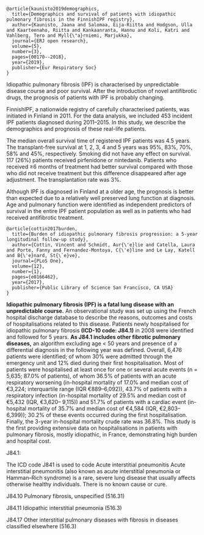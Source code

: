 ```
@article{kaunisto2019demographics,
  title={Demographics and survival of patients with idiopathic pulmonary fibrosis in the FinnishIPF registry},
  author={Kaunisto, Jaana and Salomaa, Eija-Riitta and Hodgson, Ulla and Kaarteenaho, Riitta and Kankaanranta, Hannu and Koli, Katri and Vahlberg, Tero and Myll{\"a}rniemi, Marjukka},
  journal={ERJ open research},
  volume={5},
  number={3},
  pages={00170--2018},
  year={2019},
  publisher={Eur Respiratory Soc}
}

```
Idiopathic pulmonary fibrosis (IPF) is characterised by unpredictable disease course and poor survival. After the introduction of novel antifibrotic drugs, the prognosis of patients with IPF is probably changing.

FinnishIPF, a nationwide registry of carefully characterised patients, was initiated in Finland in 2011. For the data analysis, we included 453 incident IPF patients diagnosed during 2011–2015. In this study, we describe the demographics and prognosis of these real-life patients.

The median overall survival time of registered IPF patients was 4.5 years. The transplant-free survival at 1, 2, 3, 4 and 5 years was 95%, 83%, 70%, 58% and 45%, respectively. Smoking did not have any effect on survival. 117 (26%) patients received pirfenidone or nintedanib. Patients who received ≥6 months of treatment had better survival compared with those who did not receive treatment but this difference disappeared after age adjustment. The transplantation rate was 3%.

Although IPF is diagnosed in Finland at a older age, the prognosis is better than expected due to a relatively well preserved lung function at diagnosis. Age and pulmonary function were identified as independent predictors of survival in the entire IPF patient population as well as in patients who had received antifibrotic treatment.

```
@article{cottin2017burden,
  title={Burden of idiopathic pulmonary fibrosis progression: a 5-year longitudinal follow-up study},
  author={Cottin, Vincent and Schmidt, Aur{\'e}lie and Catella, Laura and Porte, Fanny and Fernandez-Montoya, C{\'e}line and Le Lay, Katell and B{\'e}nard, St{\`e}ve},
  journal={PLoS One},
  volume={12},
  number={1},
  pages={e0166462},
  year={2017},
  publisher={Public Library of Science San Francisco, CA USA}
}
```
**Idiopathic pulmonary fibrosis (IPF) is a fatal lung disease with an unpredictable course.** An
observational study was set up using the French hospital discharge database to describe
the reasons, outcomes and costs of hospitalisations related to this disease. Patients newly
hospitalised for idiopathic pulmonary fibrosis **(ICD-10 code: J84.1)** in 2008 were identified
and followed for 5 years. **As J84.1 includes other fibrotic pulmonary diseases,** an algorithm
excluding age < 50 years and presence of a differential diagnosis in the following year was
defined. Overall, 6,476 patients were identified; of whom 30% were admitted through the
emergency unit and 12% died during their first hospitalisation. Most of patients were hospitalised at least once for one or several acute events (n = 5,635; 87.0% of patients), of whom
36.5% of patients with an acute respiratory worsening (in-hospital mortality of 17.0% and
median cost of €3,224; interquartile range (IQR €889–6,092)), 43.7% of patients with a respiratory infection (in-hospital mortality of 29.5% and median cost of €5,432 (IQR, €3,620–
9,115)) and 51.7% of patients with a cardiac event (in-hospital mortality of 35.7% and
median cost of €4,584 (IQR, €2,803–6,399)); 30.2% of these events occurred during the
first hospitalisation. Finally, the 3-year in-hospital mortality crude rate was 36.8%. This study
is the first providing extensive data on hospitalisations in patients with pulmonary fibrosis,
mostly idiopathic, in France, demonstrating high burden and hospital cost.

J84.1: 

The ICD code J841 is used to code Acute interstitial pneumonitis
Acute interstitial pneumonitis (also known as acute interstitial pneumonia or Hamman–Rich syndrome) is a rare, severe lung disease that usually affects otherwise healthy individuals. There is no known cause or cure.

J84.10 Pulmonary fibrosis, unspecified (516.31) 

J84.11 Idiopathic interstitial pneumonia (516.3)

J84.17 Other interstitial pulmonary diseases with fibrosis in diseases classified elsewhere (516.3)




